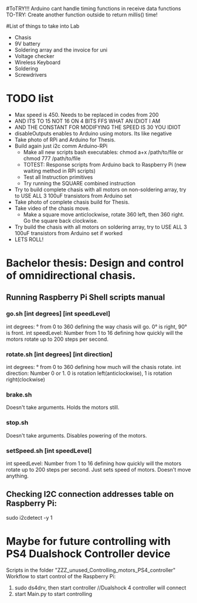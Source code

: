 #ToTRY!!!
Arduino cant handle timing functions in receive data functions
TO-TRY: Create another function outside to return millis() time!

#List of things to take into Lab
* Chasis
* 9V battery
* Soldering array and the invoice for uni
* Voltage checker
* Wireless Keyboard
* Soldering 
* Screwdrivers

# TODO list
* Max speed is 450. Needs to be replaced in codes from 200
* AND ITS TO 15 NOT 16 ON 4 BITS FFS WHAT AN IDIOT I AM
* AND THE CONSTANT FOR MODIFYING THE SPEED IS 30 YOU IDIOT
* disableOutputs enables to Arduino using motors. Its like negative
* Take photo of RPi and Arduino for Thesis.
* Build again just i2c comm Arduino-RPi
	* Make all new scripts bash executables: chmod a+x /path/to/file or chmod 777 /path/to/file
	* TOTEST: Response scripts from Arduino back to Raspberry Pi (new waiting method in RPi scripts)
	* Test all Instruction primitives
	* Try running the SQUARE combined instruction
* Try to build complete chasis with all motors on non-soldering array, try to USE ALL 3 100uF transistors from Arduino set
* Take photo of complete chasis build for Thesis.
* Take video of the chasis move.
	* Make a square move anticlockwise, rotate 360 left, then 360 right. Go the square back clockwise.
* Try build the chasis with all motors on soldering array, try to USE ALL 3 100uF transistors from Arduino set if worked
* LETS ROLL!

# Bachelor thesis: Design and control of omnidirectional chasis.

## Running Raspberry Pi Shell scripts manual
### go.sh [int degrees] [int speedLevel]
int degrees: ° from 0 to 360 defining the way chasis will go. 0° is right, 90° is front.
int speedLevel: Number from 1 to 16 defining how quickly will the motors rotate up to 200 steps per second.

### rotate.sh [int degrees] [int direction]
int degrees: ° from 0 to 360 defining how much will the chasis rotate.
int direction: Number 0 or 1. 0 is rotation left(anticlockwise), 1 is rotation right(clockwise)

### brake.sh
Doesn't take arguments. Holds the motors still.

### stop.sh
Doesn't take arguments. Disables powering of the motors.

### setSpeed.sh [int speedLevel]
int speedLevel: Number from 1 to 16 defining how quickly will the motors rotate up to 200 steps per second.
Just sets speed of motors. Doesn't move anything.

## Checking I2C connection addresses table on Raspberry Pi:
sudo i2cdetect -y 1



# Maybe for future controlling with PS4 Dualshock Controller device
Scripts in the folder "ZZZ_unused_Controlling_motors_PS4_controller"
Workflow to start control of the Raspberry Pi:
1. sudo ds4drv, then start controller //Dualshock 4 controller will connect
2. start Main.py to start controlling
